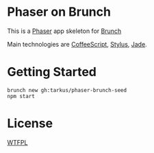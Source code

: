 # Phaser on Brunch

This is a [Phaser](http://phaser.io) app skeleton for [Brunch](http://brunch.io/)

Main technologies are [CoffeeScript](http://coffeescript.org/),
[Stylus](http://learnboost.github.com/stylus/),
[Jade](http://jade-lang.com).

# Getting Started

    brunch new gh:tarkus/phaser-brunch-seed
    npm start

# License

[WTFPL](http://www.wtfpl.net/txt/copying/)


